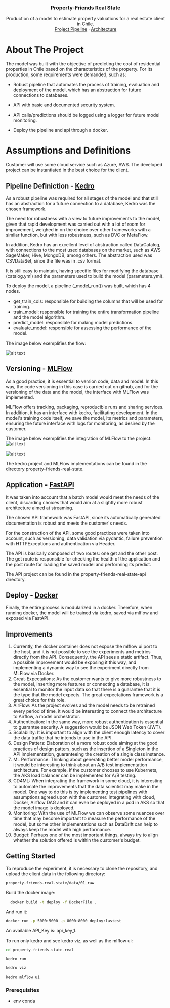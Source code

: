 <div align="center">
<h3 align="center">Property-Friends Real State</h3>

  <p align="center">
    Production of a model to estimate property valuations for a real estate client in Chile.
    <br />
    <a href="https://github.com/laurapellizari/property_friends_real_state/blob/main/images/kedro_viz.png">Project Pipeline</a>
    ·
    <a href="https://github.com/laurapellizari/property_friends_real_state/blob/main/images/arq.png">Architecture</a>
  </p>
</div>

<!-- ABOUT THE PROJECT -->
# About The Project

The model was built with the objective of predicting the cost of residential properties in Chile based on the characteristics of the property. For its production, some requirements were demanded, such as:

- Robust pipeline that automates the process of training, evaluation and deployment of the model, which has an abstraction for future connections to databases.
  
- API with basic and documented security system.
  
- API calls/predictions should be logged using a logger for future model monitoring.
  
- Deploy the pipeline and api through a docker.

<!-- Assumptions and Definitions -->
# Assumptions and Definitions

Customer will use some cloud service such as Azure, AWS. The developed project can be instantiated in the best choice for the client.

## Pipeline Definiction - [Kedro]

  As a robust pipeline was required for all stages of the model and that still has an abstraction for a future connection to a database, Kedro was the chosen framework.
  
  The need for robustness with a view to future improvements to the model, given that rapid development was carried out with a lot of room for improvement, weighed in on the choice over other frameworks with a similar function, but with less robustness, such as DVC or MetaFlow.
  
  In addition, Kedro has an excellent level of abstraction called DataCatalog, with connections to the most used databases on the market, such as AWS SageMaker, Hive, MongoDB, among others. The abstraction used was CSVDataSet, since the file was in .csv format.
  
  It is still easy to maintain, having specific files for modifying the database (catalog.yml) and the parameters used to build the model (parameters.yml).
  
  To deploy the model, a pipeline (_model_run()) was built, which has 4 nodes.
  
  - get_train_cols: responsible for building the columns that will be used for training.
  - train_model: responsible for training the entire transformation pipeline and the model algorithm.
  - predict_model: responsible for making model predictions.
  - evaluate_model: responsible for assessing the performance of the model.

The image below exemplifies the flow:

![alt text](https://github.com/laurapellizari/property_friends_real_state/blob/main/images/kedro_viz.png)

## Versioning - [MLFlow]

  As a good practice, it is essential to version code, data and model. In this way, the code versioning in this case is carried out on github, and for the versioning of the data and the model, the interface with MLFlow was implemented.
  
  MLFlow offers tracking, packaging, reproducible runs and sharing services. In addition, it has an interface with kedro, facilitating development. In the model's training code itself, we save the model, its metrics and parameters, ensuring the future interface with logs for monitoring, as desired by the customer.
  
  The image below exemplifies the integration of MLFlow to the project:
  ![alt text](https://github.com/laurapellizari/property_friends_real_state/blob/main/images/mlflow_1.png)
  
  ![alt text](https://github.com/laurapellizari/property_friends_real_state/blob/main/images/mlflow_2.png)
 
The kedro project and MLFlow implementations can be found in the directory property-friends-real-state.

## Application - [FastAPI]

   It was taken into account that a batch model would meet the needs of the client, discarding choices that would aim at a slightly more robust architecture aimed at streaming.
  
  The chosen API framework was FastAPI, since its automatically generated documentation is robust and meets the customer's needs.
  
  For the construction of the API, some good practices were taken into account, such as versioning, data validation via pydantic, failure prevention with HTTPExceptions and authentication via Header.
  
  The API is basically composed of two routes: one get and the other post. The get route is responsible for checking the health of the application and the post route for loading the saved model and performing its predict.
  
  The API project can be found in the property-friends-real-state-api directory.

## Deploy - [Docker]

  Finally, the entire process is modularized in a docker. Therefore, when running docker, the model will be trained via kedro, saved via mlflow and exposed via FastAPI.

<!-- Improvements -->
## Improvements

  1. Currently, the docker container does not expose the mlflow ui port to the host, and it is not possible to see the experiments and metrics directly from the API. Consequently, the API sees a static artifact. Thus, a possible improvement would be exposing it this way, and implementing a dynamic way to see the experiment directly from MLFlow via Docker.
  2. Great-Expectations: As the customer wants to give more robustness to the model, inserting more features or connecting a database, it is essential to monitor the input data so that there is a guarantee that it is the type that the model expects. The great-expectations framework is a great choice for this role.
  3. AirFlow: As the project evolves and the model needs to be retrained every period of time, it would be interesting to connect the architecture to Airflow, a model orchestrator.
  4. Authentication: In the same way, more robust authentication is essential to guarantee security. A suggestion would be JSON Web Token (JWT).
  5. Scalability: It is important to align with the client enough latency to cover the data traffic that he intends to use in the API.
  6. Design Patters: Elaboration of a more robust code aiming at the good practices of design patters, such as the insertion of a Singleton in the API implementation, guaranteeing the creation of a single class instance.
  7. ML Performance: Thinking about generating better model performance, it would be interesting to think about an A/B test implementation architecture. For example, if the customer chooses to use Kubernets, the AKS load balancer can be implemented for A/B testing.
  8. CD4ML: When integrating the framework in some cloud, it is interesting to automate the improvements that the data scientist may make in the model. One way to do this is by implementing test pipelines with assumptions agreed upon with the customer. Integrating with cloud, Docker, Airflow DAG and it can even be deployed in a pod in AKS so that the model image is deployed.
  9. Monitoring: With the use of MLFlow we can observe some nuances over time that may become important to measure the performance of the model, but some other implementations such as DataDrift can help to always keep the model with high performance.
  10. Budget: Perhaps one of the most important things, always try to align whether the solution offered is within the customer's budget.
      
<!-- GETTING STARTED -->
## Getting Started

To reproduce the experiment, it is necessary to clone the repository, and upload the client data in the following directory:

  ```sh
  property-friends-real-state/data/01_raw
  ```

Build the docker image:

  ```sh
    docker build -t deploy -f DockerFile .
  ```

And run it:

  ```sh
  docker run -p 5000:5000 -p 8000:8000 deploy:lastest
  ```

An available API_Key is: api_key_1.

To run only kedro and see kedro viz, as well as the mlflow ui:

  ```sh
  cd property-friends-state-real
  ```

  ```sh
  kedro run
  ```

  ```sh
  kedro viz
  ```

  ```sh
  kedro mlflow ui
  ```

### Prerequisites

- env conda



[MLFlow]: https://mlflow.org/
[Docker]: https://www.docker.com/
[FastAPI]: https://fastapi.tiangolo.com/
[Kedro]: https://kedro.org/
